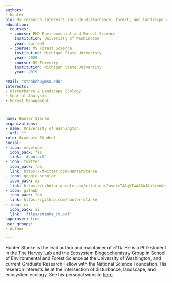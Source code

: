 ```yaml
---
authors:
- hunter
bio: My research interests include disturbance, forest, and landsacpe ecology, and I am interested in the application of advanced spatio-temporal statistical methods to answer pressing questions in natural resource management and ecology.
education:
  courses:
  - course: PhD Environmental and Forest Science
    institution: Univeristy of Washington
    year: Current
  - course: MS Forest Science
    institution: Michigan State Univeristy
    year: 2020
  - course: BS Forestry
    institution: Michigan State University
    year: 2019
    
email: "stankehu@msu.edu"
interests:
- Disturbance & Landscape Ecology
- Spatial Analysis
- Forest Management 



name: Hunter Stanke
organizations:
- name: Univeristy of Washington
  url: ""
role: Graduate Student
social:
- icon: envelope
  icon_pack: fas
  link: '#contact'
- icon: twitter
  icon_pack: fab
  link: https://twitter.com/HunterStanke
- icon: google-scholar
  icon_pack: ai
  link: https://scholar.google.com/citations?user=T4AqKTwAAAAJ&hl=en&oi=ao
- icon: github
  icon_pack: fab
  link: https://github.com/hunter-stanke
- icon: cv
  icon_pack: ai
  link: 'files/stanke_CV.pdf'
superuser: true
user_groups:
- Author

---
```


Hunter Stanke is the lead author and maintainer of `rFIA`. He is a PhD student in the <a href="https://depts.washington.edu/bjhlab/" target="_blank">The Harvey Lab</a> and the <a href="http://www.thebutmanlab.com/" target="_blank">Ecosystem Biogeochemistry Group</a> in School of Environmental and Forest Science at the University of Washington, and current Graduate Research Fellow with the National Science Foundation. His research interests lie at the intersection of disturbance, landscape, and ecosystem ecology. See his personal website <a href="https://hunter-stanke.com" target="_blank">here</a>.


